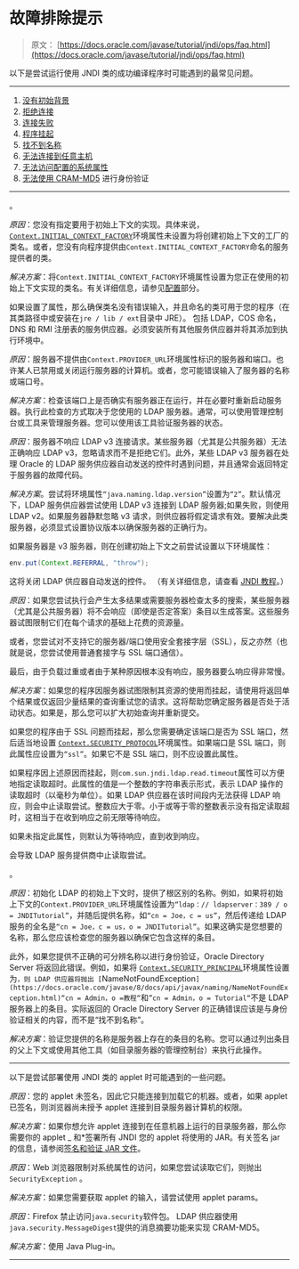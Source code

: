 # 故障排除提示

> 原文： [https://docs.oracle.com/javase/tutorial/jndi/ops/faq.html](https://docs.oracle.com/javase/tutorial/jndi/ops/faq.html)

以下是尝试运行使用 JNDI 类的成功编译程序时可能遇到的最常见问题。

* * *

1.  [没有初始背景](#1)
2.  [拒绝连接](#2)
3.  [连接失败](#3)
4.  [程序挂起](#4)
5.  [找不到名称](#5)
6.  [无法连接到任意主机](#6)
7.  [无法访问配置的系统属性](#7)
8.  [无法使用 CRAM-MD5](#8) 进行身份验证

* * *

。

*原因*：您没有指定要用于初始上下文的实现。具体来说， [`Context.INITIAL_CONTEXT_FACTORY`](https://docs.oracle.com/javase/8/docs/api/javax/naming/Context.html#INITIAL_CONTEXT_FACTORY)环境属性未设置为将创建初始上下文的工厂的类名。或者，您没有向程序提供由`Context.INITIAL_CONTEXT_FACTORY`命名的服务提供者的类。

*解决方案*：将`Context.INITIAL_CONTEXT_FACTORY`环境属性设置为您正在使用的初始上下文实现的类名。有关详细信息，请参见[配置](index.html)部分。

如果设置了属性，那么确保类名没有错误输入，并且命名的类可用于您的程序（在其类路径中或安装在`jre / lib / ext`目录中 JRE）。 包括 LDAP，COS 命名，DNS 和 RMI 注册表的服务供应器。必须安装所有其他服务供应器并将其添加到执行环境中。

*原因*：服务器不提供由`Context.PROVIDER_URL`环境属性标识的服务器和端口。也许某人已禁用或关闭运行服务器的计算机。或者，您可能错误输入了服务器的名称或端口号。

*解决方案*：检查该端口上是否确实有服务器正在运行，并在必要时重新启动服务器。执行此检查的方式取决于您使用的 LDAP 服务器。通常，可以使用管理控制台或工具来管理服务器。您可以使用该工具验证服务器的状态。

*原因*：服务器不响应 LDAP v3 连接请求。某些服务器（尤其是公共服务器）无法正确响应 LDAP v3，忽略请求而不是拒绝它们。此外，某些 LDAP v3 服务器在处理 Oracle 的 LDAP 服务供应器自动发送的控件时遇到问题，并且通常会返回特定于服务器的故障代码。

*解决方案*。尝试将环境属性`“java.naming.ldap.version”`设置为`“2”`。默认情况下，LDAP 服务供应器尝试使用 LDAP v3 连接到 LDAP 服务器;如果失败，则使用 LDAP v2。如果服务器静默忽略 v3 请求，则供应器将假定请求有效。要解决此类服务器，必须显式设置协议版本以确保服务器的正确行为。

如果服务器是 v3 服务器，则在创建初始上下文之前尝试设置以下环境属性：

```java
env.put(Context.REFERRAL, "throw");

```

这将关闭 LDAP 供应器自动发送的控件。 （有关详细信息，请查看 [JNDI 教程](https://docs.oracle.com/javase/jndi/tutorial/ldap/referral/index.html)。）

*原因*：如果您尝试执行会产生太多结果或需要服务器检查太多的搜索，某些服务器（尤其是公共服务器）将不会响应（即使是否定答案）条目以生成答案。这些服务器试图限制它们在每个请求的基础上花费的资源量。

或者，您尝试对不支持它的服务器/端口使用安全套接字层（SSL），反之亦然（也就是说，您尝试使用普通套接字与 SSL 端口通信）。

最后，由于负载过重或者由于某种原因根本没有响应，服务器要么响应得非常慢。

*解决方案*：如果您的程序因服务器试图限制其资源的使用而挂起，请使用将返回单个结果或仅返回少量结果的查询重试您的请求。这将帮助您确定服务器是否处于活动状态。如果是，那么您可以扩大初始查询并重新提交。

如果您的程序由于 SSL 问题而挂起，那么您需要确定该端口是否为 SSL 端口，然后适当地设置 [`Context.SECURITY_PROTOCOL`](https://docs.oracle.com/javase/8/docs/api/javax/naming/Context.html#SECURITY_PROTOCOL)环境属性。如果端口是 SSL 端口，则此属性应设置为`“ssl”`。如果它不是 SSL 端口，则不应设置此属性。

如果程序因上述原因而挂起，则`com.sun.jndi.ldap.read.timeout`属性可以方便地指定读取超时。此属性的值是一个整数的字符串表示形式，表示 LDAP 操作的读取超时（以毫秒为单位）。如果 LDAP 供应器在该时间段内无法获得 LDAP 响应，则会中止读取尝试。整数应大于零。小于或等于零的整数表示没有指定读取超时，这相当于在收到响应之前无限等待响应。

如果未指定此属性，则默认为等待响应，直到收到响应。

 会导致 LDAP 服务提供商中止读取尝试。

。

*原因*：初始化 LDAP 的初始上下文时，提供了根区别的名称。例如，如果将初始上下文的`Context.PROVIDER_URL`环境属性设置为`“ldap：// ldapserver：389 / o = JNDITutorial”`，并随后提供名称，如`“cn = Joe，c = us”`，然后传递给 LDAP 服务的全名是`“cn = Joe，c = us，o = JNDITutorial”`。如果这确实是您想要的名称，那么您应该检查您的服务器以确保它包含这样的条目。

此外，如果您提供不正确的可分辨名称以进行身份​​验证，Oracle Directory Server 将返回此错误。例如，如果将 [`Context.SECURITY_PRINCIPAL`](https://docs.oracle.com/javase/8/docs/api/javax/naming/Context.html#SECURITY_PRINCIPAL)环境属性设置为`，则 LDAP 供应器将抛出 [`NameNotFoundException`](https://docs.oracle.com/javase/8/docs/api/javax/naming/NameNotFoundException.html)“cn = Admin，o =教程“`和`”cn = Admin，o = Tutorial“`不是 LDAP 服务器上的条目。实际返回的 Oracle Directory Server 的正确错误应该是与身份验证相关的内容，而不是“找不到名称”。

*解决方案*：验证您提供的名称是服务器上存在的条目的名称。您可以通过列出条目的父上下文或使用其他工具（如目录服务器的管理控制台）来执行此操作。

* * *

以下是尝试部署使用 JNDI 类的 applet 时可能遇到的一些问题。

*原因*：您的 applet 未签名，因此它只能连接到加载它的机器。或者，如果 applet 已签名，则浏览器尚未授予 applet 连接到目录服务器计算机的权限。

*解决方案*：如果你想允许 applet 连接到在任意机器上运行的目录服务器，那么你需要你的 applet _ 和*签署所有 JNDI 您的 applet 将使用的 JAR。有关签名 jar 的信息，请参阅[签名和验证 JAR 文件](../../deployment/jar/signindex.html)。

*原因*：Web 浏览器限制对系统属性的访问，如果您尝试读取它们，则抛出`SecurityException` 。

*解决方案*：如果您需要获取 applet 的输入，请尝试使用 applet params。

*原因*：Firefox 禁止访问`java.security`软件包。 LDAP 供应器使用`java.security.MessageDigest`提供的消息摘要功能来实现 CRAM-MD5。

*解决方案*：使用 Java Plug-in。

* * *